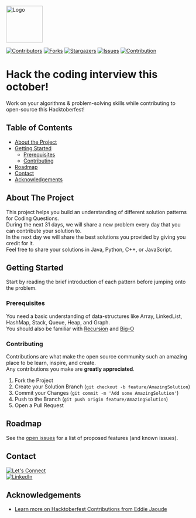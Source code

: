 <!--
*** Thanks for checking out this README Template. If you have a suggestion that would
*** make this better, please fork the repo and create a pull request or simply open
*** an issue with the tag "enhancement".
*** Thanks again! Now go create something AMAZING! :D
-->



<!-- PROJECT LOGO -->
<br />
<img src="images/logo.png" alt="Logo" width="100" height="100"> 


<!-- PROJECT SHIELDS -->
<!--
*** I'm using markdown "reference style" links for readability.
*** Reference links are enclosed in brackets [ ] instead of parentheses ( ).
*** See the bottom of this document for the declaration of the reference variables
*** for contributors-url, forks-url, etc. This is an optional, concise syntax you may use.
*** https://www.markdownguide.org/basic-syntax/#reference-style-links
-->

[![Contributors][contributors-shield]][contributors-url]
[![Forks][forks-shield]][forks-url]
[![Stargazers][stars-shield]][stars-url]
[![Issues][issues-shield]][issues-url]
[![Contribution][hacktoberfest-shield]][hacktoberfest-url]

# Hack the coding interview this october!

<p align="start">
    Work on your algorithms &amp; problem-solving skills while contributing to open-source this Hacktoberfest!
    <br />
</p>

<!-- TABLE OF CONTENTS -->
## Table of Contents

* [About the Project](#about-the-project)
* [Getting Started](#getting-started)
  * [Prerequisites](#prerequisites)
  * [Contributing](#contributing)
* [Roadmap](#roadmap)
* [Contact](#contact)
* [Acknowledgements](#acknowledgements)



<!-- ABOUT THE PROJECT -->
## About The Project

This project helps you build an understanding of different solution patterns for Coding Questions.
<br />
During the next 31 days, we will share a new problem every day that you can contribute your solution to.
<br />
In the next day we will share the best solutions you provided by giving you credit for it.
<br />
Feel free to share your solutions in Java, Python, C++, or JavaScript.


<!-- GETTING STARTED -->
## Getting Started

Start by reading the brief introduction of each pattern before jumping onto the problem.
<br />



### Prerequisites

You need a basic understanding of data-structures like Array, LinkedList, HashMap, Stack, Queue, Heap, and Graph.
<br />
You should also be familiar with [Recursion](https://en.wikipedia.org/wiki/Recursion_(computer_science)) and [Big-O](https://en.wikipedia.org/wiki/Big_O_notation)



<!-- CONTRIBUTING -->
### Contributing

Contributions are what make the open source community such an amazing place to be learn, inspire, and create.
<br />
Any contributions you make are **greatly appreciated**.

1. Fork the Project
2. Create your Solution Branch (`git checkout -b feature/AmazingSolution`)
3. Commit your Changes (`git commit -m 'Add some AmazingSolution'`)
4. Push to the Branch (`git push origin feature/AmazingSolution`)
5. Open a Pull Request



<!-- ROADMAP -->
## Roadmap

See the [open issues](https://github.com/yalematta/hack-the-coding-interview-this-october/issues) for a list of proposed features (and known issues).



<!-- CONTACT -->
## Contact

[![Let's Connect][twitter-shield]][twitter-url]
<br />
[![LinkedIn][linkedin-shield]][linkedin-url]



<!-- ACKNOWLEDGEMENTS -->
## Acknowledgements
* [Learn more on Hacktoberfest Contributions from Eddie Jaoude](https://www.youtube.com/watch?v=tjH6txTiC6E)



<!-- MARKDOWN LINKS & IMAGES -->
<!-- https://www.markdownguide.org/basic-syntax/#reference-style-links -->
[contributors-shield]: https://img.shields.io/github/contributors/yalematta/hack-the-coding-interview-this-october.svg?style=plastic&color=blueviolet
[contributors-url]: https://github.com/yalematta/hack-the-coding-interview-this-october/graphs/contributors
[forks-shield]: https://img.shields.io/github/forks/yalematta/hack-the-coding-interview-this-october.svg?style=plastic&color=green
[forks-url]: https://github.com/yalematta/hack-the-coding-interview-this-october/network/members
[stars-shield]: https://img.shields.io/github/stars/yalematta/hack-the-coding-interview-this-october.svg?style=plastic&color=yellow
[stars-url]: https://github.com/yalematta/hack-the-coding-interview-this-october/stargazers
[issues-shield]: https://img.shields.io/github/issues/yalematta/hack-the-coding-interview-this-october.svg?style=plastic&color=red
[issues-url]: https://github.com/yalematta/hack-the-coding-interview-this-october/issues
[license-shield]: https://img.shields.io/github/license/yalematta/hack-the-coding-interview-this-october.svg?style=plastic&color=important
[license-url]: https://github.com/yalematta/hack-the-coding-interview-this-october/blob/master/LICENSE.txt
[linkedin-shield]: https://img.shields.io/badge/-LinkedIn-black.svg?style=plastic&logo=linkedin&label=Layale%20Matta&color=blue
[linkedin-url]: https://www.linkedin.com/in/layalematta/
[twitter-shield]: https://img.shields.io/twitter/follow/yalematta?label=Let%27s%20Connect%20%40yalematta&style=social
[twitter-url]: https://www.twitter.com/yalematta
[hacktoberfest-shield]: https://img.shields.io/static/v1?label=Contribute&message=Hacktoberfest&color=ff69b4&style=plastic
[hacktoberfest-url]: https://hacktoberfest.digitalocean.com
